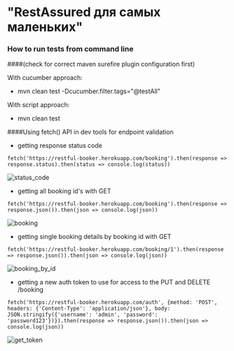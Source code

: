 # "RestAssured для самых маленьких"


### How to run tests from command line
####(check for correct maven surefire plugin configuration first)

With cucumber approach:
 - mvn clean test -Dcucumber.filter.tags="@testAll"

With script approach:
 - mvn clean test

####Using fetch() API in dev tools for endpoint validation
 - getting response status code

`fetch('https://restful-booker.herokuapp.com/booking').then(response => response.status).then(status => console.log(status))`

![status_code](https://user-images.githubusercontent.com/60865783/102002968-c40cc480-3ccf-11eb-874b-a60a89f33545.png)

 - getting all booking id's with GET 

`fetch('https://restful-booker.herokuapp.com/booking').then(response => response.json()).then(json => console.log(json))`

![booking](https://user-images.githubusercontent.com/60865783/102002960-b9522f80-3ccf-11eb-88f6-7054a90ab8e9.png)

 - getting single booking details by booking id with GET

`fetch('https://restful-booker.herokuapp.com/booking/1').then(response => response.json()).then(json => console.log(json))`

![booking_by_id](https://user-images.githubusercontent.com/60865783/102002965-bf481080-3ccf-11eb-919d-5a2e36220164.png)

 - getting a new auth token to use for access to the PUT and DELETE /booking

`fetch('https://restful-booker.herokuapp.com/auth', {method: 'POST', headers: {'Content-Type': 'application/json'}, body: JSON.stringify({'username': 'admin', 'password': 'password123'})}).then(response => response.json()).then(json => console.log(json))`

![get_token](https://user-images.githubusercontent.com/60865783/102002970-cb33d280-3ccf-11eb-8b7d-0302375f38fa.png)
